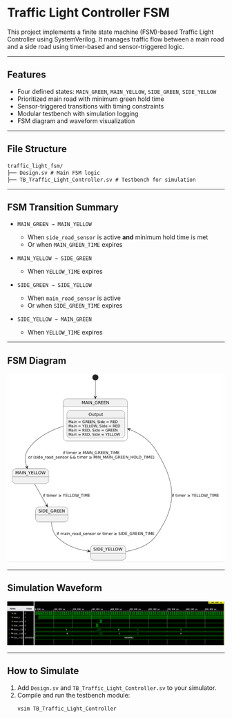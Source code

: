 # Traffic Light Controller FSM 

This project implements a finite state machine (FSM)-based Traffic Light Controller using SystemVerilog. It manages traffic flow between a main road and a side road using timer-based and sensor-triggered logic.

---

## Features

- Four defined states: `MAIN_GREEN`, `MAIN_YELLOW`, `SIDE_GREEN`, `SIDE_YELLOW`
- Prioritized main road with minimum green hold time
- Sensor-triggered transitions with timing constraints
- Modular testbench with simulation logging
- FSM diagram and waveform visualization

---

## File Structure

```
traffic_light_fsm/
├── Design.sv # Main FSM logic
├── TB_Traffic_Light_Controller.sv # Testbench for simulation
```


---

## FSM Transition Summary

- `MAIN_GREEN → MAIN_YELLOW`  
  - When `side_road_sensor` is active **and** minimum hold time is met  
  - Or when `MAIN_GREEN_TIME` expires

- `MAIN_YELLOW → SIDE_GREEN`  
  - When `YELLOW_TIME` expires

- `SIDE_GREEN → SIDE_YELLOW`  
  - When `main_road_sensor` is active  
  - Or when `SIDE_GREEN_TIME` expires

- `SIDE_YELLOW → MAIN_GREEN`  
  - When `YELLOW_TIME` expires

---

## FSM Diagram

![FSM Diagram](https://github.com/Srikar109755/Traffic-Light-Controller/blob/main/Images/FSM.png)

---

## Simulation Waveform

![Simulation Waveform](https://github.com/Srikar109755/Traffic-Light-Controller/blob/main/Outputs/Waveform.png)

---

## How to Simulate

1. Add `Design.sv` and `TB_Traffic_Light_Controller.sv` to your simulator.
2. Compile and run the testbench module:
   ```bash
   vsim TB_Traffic_Light_Controller
